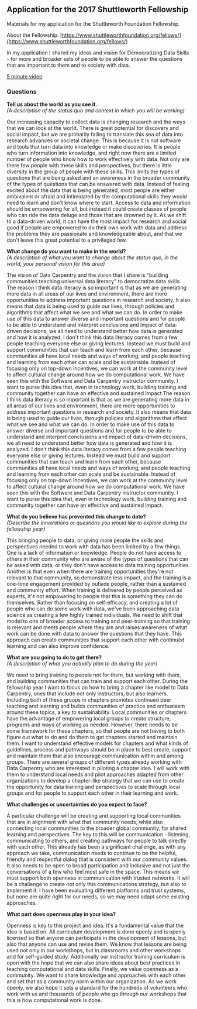 ## Application for the 2017 Shuttleworth Fellowship

Materials for my application for the Shuttleworth Foundation Fellowship.

About the Fellowship: [https://www.shuttleworthfoundation.org/fellows/](https://www.shuttleworthfoundation.org/fellows/)

In my application I shared my ideas and vision for Democratizing Data Skills - for 
more and broader sets of people to be able to answer the questions that are 
important to them and to society with data. 

[5 minute video](https://www.youtube.com/watch?v=g_QTjyIREsY)

### Questions

**Tell us about the world as you see it.**  
*(A description of the status quo and context in which you will be working)*

Our increasing capacity to collect data is changing research and the ways that we can look at the world. There is great potential for discovery and social impact, but we are primarily failing to translate this sea of data into research advances or societal change. This is because it is not software and tools that turn data into knowledge or make discoveries. It is people who turn information into knowledge, and right now there are a limited number of people who know how to work effectively with data. Not only are there few people with these skills and perspectives, but there is little diversity in the group of people with these skills. This limits the types of questions that are being asked and an awareness in the broader community of the types of questions that can be answered with data. Instead of feeling excited about the data that is being generated, most people are either ambivalent or afraid and intimidated by the computational skills they would need to learn and don't know where to start. Access to data and information should be empowering for all, but instead it could create classes of people who can ride the data deluge and those that are drowned by it. As we shift to a data-driven world, it can have the most impact for research and social good if people are empowered to do their own work with data and address the problems they are passionate and knowledgeable about, and that we don't leave this great potential to a privileged few.

**What change do you want to make in the world?**  
*(A description of what you want to change about the status quo, in the world, your personal vision for this area)*

The vision of Data Carpentry and the vision that I share is "building communities teaching universal data literacy" to democratize data skills. The reason I think data literacy is so important is that as we are generating more data in all areas of our lives and environment, there are more opportunities to address important questions in research and society. It also means that data is being used to guide our lives, through policies and algorithms that affect what we see and what we can do. In order to make use of this data to answer diverse and important questions and for people to be able to understand and interpret conclusions and impact of data-driven decisions, we all need to understand better how data is generated and how it is analyzed. I don't think this data literacy comes from a few people teaching everyone else or giving lectures. Instead we must build and support communities that can teach and learn from each other, because communities all have local needs and ways of working, and people teaching and learning from each other can scale and be sustainable. Instead of focusing only on top-down incentives, we can work at the community level to affect cultural change around how we do computational work. We have seen this with the Software and Data Carpentry instructor community. I want to purse this idea that, even in technology work, building training and community together can have an effective and sustained impact.The reason I think data literacy is so important is that as we are generating more data in all areas of our lives and environment, there are more opportunities to address important questions in research and society. It also means that data is being used to guide our lives, through policies and algorithms that affect what we see and what we can do. In order to make use of this data to answer diverse and important questions and for people to be able to understand and interpret conclusions and impact of data-driven decisions, we all need to understand better how data is generated and how it is analyzed. I don't think this data literacy comes from a few people teaching everyone else or giving lectures. Instead we must build and support communities that can teach and learn from each other, because communities all have local needs and ways of working, and people teaching and learning from each other can scale and be sustainable. Instead of focusing only on top-down incentives, we can work at the community level to affect cultural change around how we do computational work. We have seen this with the Software and Data Carpentry instructor community. I want to purse this idea that, even in technology work, building training and community together can have an effective and sustained impact.

**What do you believe has prevented this change to date?**  
*(Describe the innovations or questions you would like to explore during the fellowship year)*

This bringing people to data, or giving more people the skills and perspectives needed to work with data has been limited by a few things. One is a lack of information or knowledge. People do not have access to others in their community who are aware of the types of questions that can be asked with data, or they don't have access to data training opportunities. Another is that even when there are training opportunities they're not relevant to that community, so demonstrate less impact, and the training is a one-time engagement provided by outside people, rather than a sustained and community effort. When training is delivered by people perceived as experts, it's not empowering to people that this is something they can do themselves. Rather than focusing on self-efficacy, and creating a lot of people who can do some work with data, we've been approaching data science as creating a few highly trained individuals. We need to shift that model to one of broader access to training and peer-training so that training is relevant and meets people where they are and raises awareness of what work can be done with data to answer the questions that they have. This approach can create communities that support each other with continued learning and can also improve confidence.

**What are you going to do to get there?**  
*(A description of what you actually plan to do during the year)*

We need to bring training to people not for them, but working with them, and building communities that can train and support each other. During the fellowship year I want to focus on how to bring a chapter like model to Data Carpentry, ones that include not only instructors, but also learners. Including both of these groups in chapters promotes continued peer teaching and learning and builds communities of practice and enthusiasm around these topics, a key to sustainability. Local communities or chapters have the advantage of empowering local groups to create structure, programs and ways of working as needed. However, there needs to be some framework for these chapters, so that people are not having to both figure out what to do and do them to get chapters started and maintain them. I want to understand effective models for chapters and what kinds of guidelines, process and pathways should be in place to best create, support and maintain them that also encourage communication within and among groups. There are several groups of different types already working with Data Carpentry who are interested in piloting a chapter idea. I will work with them to understand local needs and pilot approaches adapted from other organizations to develop a chapter-like strategy that we can use to create the opportunity for data training and perspectives to scale through local groups and for people to support each other in their learning and work.

**What challenges or uncertainties do you expect to face?**

A particular challenge will be creating and supporting local communities that are in alignment with what that community needs, while also connecting local communities to the broader global community, for shared learning and perspectives. The key to this will be communication - listening, communicating to others, and creating pathways for people to talk directly with each other. This already has been a significant challenge, as with any approach we take, communication needs to continue to be the helpful, friendly and respectful dialog that is consistent with our community values. It also needs to be open to broad participation and inclusive and not just the conversations of a few who feel most safe in the space. This means we must support both openness in communication with trusted networks. It will be a challenge to create not only this communications strategy, but also to implement it. I have been evaluating different platforms and trust systems, but none are quite right for our needs, so we may need adapt some existing approaches.

**What part does openness play in your idea?**

Openness is key to this project and idea. It's a fundamental value that the idea is based on. All curriculum development is done openly and is openly licensed so that anyone can participate in the development of lessons, but also that anyone can use and revise them. We know that lessons are being used not only in our workshops, but in classrooms and other workshops and for self-guided study. Additionally our instructor training curriculum is open with the hope that we can also share ideas about best practices in teaching computational and data skills. Finally, we value openness as a community. We want to share knowledge and approaches with each other and set that as a community norm within our organization. As we work openly, we also hope it sets a standard for the hundreds of volunteers who work with us and thousands of people who go through our workshops that this is how computational work is done.
